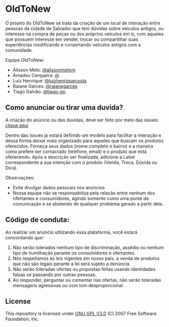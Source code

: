# OldToNew

O projeto do OldToNew se trata da criação de um local de interação entre pessoas da cidade de Salvador que tem dúvidas sobre veículos antigos, ou interesse na compra de peças ou dos próprios veículos em si, com aqueles que possuem interesse em vender, trocar ou compartilhar suas experiências modificando e consertando veículos antigos com a comunidade.

Equipe OldToNew:
* Alisson Melo: [@alissonmelom](https://github.com/alissonmelom)
* Amadeu Cerqueira: [@]()
* Luiz Henrique: [@luizhenriquecosta](https://github.com/luizhenriquecosta)
* Raiane Garces: [@raianegarces](https://github.com/raianegarces)
* Tiago Galvão: [@tiago-gp](https://github.com/tiago-gp)

## Como anunciar ou tirar uma duvida?

A criação do anúncio ou das duvidas, deve ser feito por meio das issues: [clique aqui](https://github.com/tiago-gp/OldToNew/issues/new/choose)

Dentro das issues já estará definido um modelo para facilitar a interação e dessa forma deixar mais organizado para aqueles que buscam os produtos oferecidos. Forneça seus dados (nome completo e bairro) e a maneira como prefere ser contactado (telefone, email) e o produto que está oferecendo. Após a descrição ser finalizada, adicione a Label correspondente a sua intenção com o produto (Venda, Troca, Dúvida ou Dica).

Observações:

* Evite divulgar dados pessoais nos anúncios
* Nossa equipe não se responsabiliza pela relação entre nenhum dos ofertantes e consumidores, agindo somente como uma ponte de comunicação e se abstendo de qualquer problema gerado a partir dela.


## Código de conduta:

Ao realizar um anúncio utilizando essa plataforma, você estará concordando que:

1. Não serão tolerados nenhum tipo de discriminação, assédio ou nenhum tipo de humilhação perante os consumidores e ofertantes.
2. Nós respeitamos as leis vigentes em nosso país, a venda de produtos que não são legais perante a lei será sujeito a denúncia.
3. Não serão toleradas ofertas ou propostas feitas usando identidades falsas se passando por outras pessoas.
4. Ao responder, perguntar ou comentar nas ofertas, não serão toleradas mensagens agressivas ou com tom desproporcional.


## License

This repository is licensed under [GNU GPL V3.0](https://www.gnu.org/licenses/) (C) 2007 Free Software Foundation, Inc.
